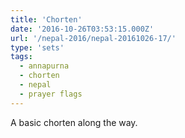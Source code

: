```yaml
---
title: 'Chorten'
date: '2016-10-26T03:53:15.000Z'
url: '/nepal-2016/nepal-20161026-17/'
type: 'sets'
tags:
  - annapurna
  - chorten
  - nepal
  - prayer flags
---
```


A basic chorten along the way.
